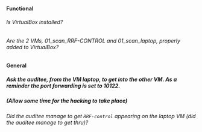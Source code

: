 #### Functional

###### Is VirtualBox installed?

###### Are the 2 VMs, 01_scan_RRF-CONTROL and 01_scan_laptop, properly added to VirtualBox?

#### General

##### Ask the auditee, from the VM laptop, to get into the other VM. As a reminder the port forwarding is set to 10122.

##### (Allow some time for the hacking to take place)

###### Did the auditee manage to get `RRF-control` appearing on the laptop VM (did the auditee manage to get thru)?
